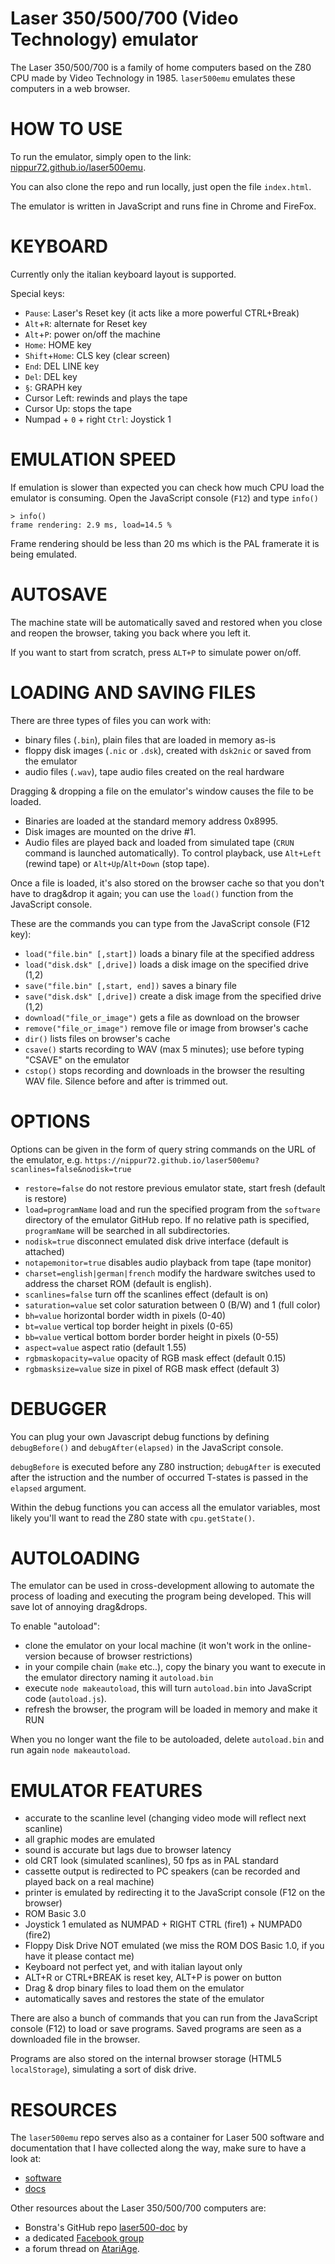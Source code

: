 # Laser 350/500/700 (Video Technology) emulator

The Laser 350/500/700 is a family of home computers based on the Z80 CPU
made by Video Technology in 1985. `laser500emu` emulates these computers in 
a web browser. 

HOW TO USE
==========

To run the emulator, simply open to the link: 
[nippur72.github.io/laser500emu](https://nippur72.github.io/laser500emu/). 

You can also clone the repo and run locally, just open the file `index.html`.

The emulator is written in JavaScript and runs fine in Chrome and FireFox. 

KEYBOARD
========
Currently only the italian keyboard layout is supported.

Special keys:
- `Pause`: Laser's Reset key (it acts like a more powerful CTRL+Break)
- `Alt`+`R`: alternate for Reset key
- `Alt`+`P`: power on/off the machine
- `Home`: HOME key
- `Shift`+`Home`: CLS key (clear screen)
- `End`: DEL LINE key
- `Del`: DEL key 
- `§`: GRAPH key 
- Cursor Left: rewinds and plays the tape
- Cursor Up: stops the tape
- Numpad + `0` + right `Ctrl`: Joystick 1

EMULATION SPEED
===============

If emulation is slower than expected you can check how much CPU load 
the emulator is consuming. Open the JavaScript console (`F12`) and type `info()`
```
> info()
frame rendering: 2.9 ms, load=14.5 %
```
Frame rendering should be less than 20 ms which is the PAL framerate 
it is being emulated.

AUTOSAVE
========
The machine state will be automatically saved and restored when you 
close and reopen the browser, taking you back where you left it.

If you want to start from scratch, press `ALT+P` to simulate power on/off.

LOADING AND SAVING FILES
========================
There are three types of files you can work with:

- binary files (`.bin`), plain files that are loaded in memory as-is
- floppy disk images (`.nic` or `.dsk`), created with `dsk2nic` or saved from the emulator
- audio files (`.wav`), tape audio files created on the real hardware

Dragging & dropping a file on the emulator's window causes the file to be loaded.

- Binaries are loaded at the standard memory address 0x8995. 
- Disk images are mounted on the drive #1. 
- Audio files are played back and loaded from simulated tape (`CRUN` command is launched 
automatically). To control playback, use `Alt+Left` (rewind tape) or `Alt+Up`/`Alt+Down` (stop tape).

Once a file is loaded, it's also stored on the browser cache so that you don't have
to drag&drop it again; you can use the `load()` function from the JavaScript console.

These are the commands you can type from the JavaScript console (F12 key):

- `load("file.bin" [,start])` loads a binary file at the specified address
- `load("disk.dsk" [,drive])` loads a disk image on the specified drive (1,2)
- `save("file.bin" [,start, end])` saves a binary file 
- `save("disk.dsk" [,drive])` create a disk image from the specified drive (1,2)
- `download("file_or_image")` gets a file as download on the browser
- `remove("file_or_image")` remove file or image from browser's cache
- `dir()` lists files on browser's cache
- `csave()` starts recording to WAV (max 5 minutes); use before typing "CSAVE" on the emulator
- `cstop()` stops recording and downloads in the browser the resulting WAV file. Silence before and after is trimmed out.

OPTIONS
=======
Options can be given in the form of query string commands on the URL of the emulator,
e.g. `https://nippur72.github.io/laser500emu?scanlines=false&nodisk=true`

- `restore=false` do not restore previous emulator state, start fresh (default is restore)
- `load=programName` load and run the specified program from the `software` directory of the emulator GitHub repo. If no relative path is specified, `programName` will be searched in all subdirectories. 
- `nodisk=true` disconnect emulated disk drive interface (default is attached)
- `notapemonitor=true` disables audio playback from tape (tape monitor)
- `charset=english|german|french` modify the hardware switches used to address the charset ROM (default is english).  
- `scanlines=false` turn off the scanlines effect (default is on)
- `saturation=value` set color saturation between 0 (B/W) and 1 (full color)
- `bh=value` horizontal border width in pixels (0-40)
- `bt=value` vertical top border height in pixels (0-65)
- `bb=value` vertical bottom border border height in pixels (0-55)
- `aspect=value` aspect ratio (default 1.55)
- `rgbmaskopacity=value` opacity of RGB mask effect (default 0.15)
- `rgbmasksize=value` size in pixel of RGB mask effect (default 3)

DEBUGGER
========
You can plug your own Javascript debug functions by defining 
`debugBefore()` and `debugAfter(elapsed)` in the JavaScript console.

`debugBefore` is executed before any Z80 instruction; `debugAfter` is executed
after the istruction and the number of occurred T-states is passed in the `elapsed` argument.

Within the debug functions you can access all the emulator variables, most likely 
you'll want to read the Z80 state with `cpu.getState()`. 

AUTOLOADING
=================
The emulator can be used in cross-development allowing to automate the process of 
loading and executing the program being developed. This will save lot of annoying drag&drops. 

To enable "autoload":
- clone the emulator on your local machine (it won't work in the online-version because of browser restrictions)
- in your compile chain (`make` etc..), copy the binary you want to execute in the emulator directory naming it `autoload.bin`
- execute `node makeautoload`, this will turn `autoload.bin` into JavaScript code (`autoload.js`).
- refresh the browser, the program will be loaded in memory and make it RUN

When you no longer want the file to be autoloaded, delete `autoload.bin` and run again `node makeautoload`.

EMULATOR FEATURES
=================
- accurate to the scanline level (changing video mode will reflect next scanline)
- all graphic modes are emulated 
- sound is accurate but lags due to browser latency
- old CRT look (simulated scanlines), 50 fps as in PAL standard
- cassette output is redirected to PC speakers (can be recorded and played back on a real machine)
- printer is emulated by redirecting it to the JavaScript console (F12 on the browser)
- ROM Basic 3.0 
- Joystick 1 emulated as NUMPAD + RIGHT CTRL (fire1) + NUMPAD0 (fire2)
- Floppy Disk Drive NOT emulated (we miss the ROM DOS Basic 1.0, if you have it please contact me)
- Keyboard not perfect yet, and with italian layout only
- ALT+R or CTRL+BREAK is reset key, ALT+P is power on button
- Drag & drop binary files to load them on the emulator
- automatically saves and restores the state of the emulator

There are also a bunch of commands that you can run from the JavaScript console (F12)
to load or save programs. Saved programs are seen as a downloaded file in the browser.

Programs are also stored on the internal browser storage (HTML5 `localStorage`), simulating
a sort of disk drive.

RESOURCES
=========

The `laser500emu` repo serves also as a container for Laser 500 software 
and documentation that I have collected along the way, make sure to have a look at:

- [software](https://github.com/nippur72/laser500emu/tree/gh-pages/software)
- [docs](https://github.com/nippur72/laser500emu/tree/gh-pages/docs)

Other resources about the Laser 350/500/700 computers are:

- Bonstra's GitHub repo [laser500-doc](https://github.com/Bonstra/laser500-doc) by 
- a dedicated [Facebook group](https://www.facebook.com/groups/263150584310074) 
- a forum thread on [AtariAge](http://atariage.com/forums/topic/187667-any-info-on-video-technology-laser-500-computer/page-1).
